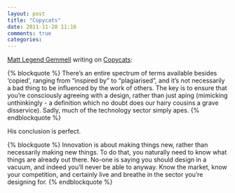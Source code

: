 ```yaml
---
layout: post
title: "Copycats"
date: 2011-11-28 11:16
comments: true
categories: 
---
```


[Matt Legend Gemmell](http://mattgemmell.com/about/) writing on [Copycats](http://mattgemmell.com/2011/11/27/copycats/):

{% blockquote %}
There’s an entire spectrum of terms available besides ‘copied’, ranging from “inspired by” to “plagiarised”, and it’s not necessarily a bad thing to be influenced by the work of others. The key is to ensure that you’re consciously agreeing with a design, rather than just aping (mimicking unthinkingly - a definition which no doubt does our hairy cousins a grave disservice). Sadly, much of the technology sector simply apes.
{% endblockquote %}

His conclusion is perfect.

{% blockquote %}
Innovation is about making things new, rather than necessarily making new things. To do that, you naturally need to know what things are already out there. No-one is saying you should design in a vacuum, and indeed you’ll never be able to anyway. Know the market, know your competition, and certainly live and breathe in the sector you’re designing for.
{% endblockquote %}
